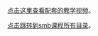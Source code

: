 [点击这里查看配套的教学视频](https://chenxiaosong.com/courses/smb/video.html)。

[点击跳转到smb课程所有目录](https://chenxiaosong.com/courses/smb/smb.html)。

